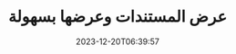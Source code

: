 ---
############################# Static ##########################
layout: "family"
date: 2023-12-20T06:39:57
draft: false

product: "Viewer"
product_tag: "viewer"

############################# Head ############################
head_title: "عرض وعرض المستندات API | On Premise API والخدمة عبر الإنترنت"
head_description: "عرض وعرض ملفات Word أو PDF أو Excel أو Powerpoint أو الصور بسهولة ومجانية"

############################# Header ##########################
title: "عرض المستندات وعرضها بسهولة"
description: |
  واجهة برمجة تطبيقات عارض قوية لعرض ملفات مختلفة إلى PDF وHTML وصورة.

  قم بتحميل المستندات من مصادر مختلفة، بما في ذلك الملفات والتدفقات وعناوين URL وخوادم FTP وAmazon S3 وAzure Blob Storage والمزيد.

  قم بإنشاء صفحات HTML سريعة الاستجابة، وحماية ملفات PDF الناتجة وإعادة ترتيب صفحاتها، وتدوير الصفحات، وتقديم الملاحظات والتعليقات إذا لزم الأمر.

############################# Platforms ############################
supported_platforms:
  enable: true  
  head_title: "اختر النظام الأساسي الخاص بك"
  title: "المنصات المدعومة"
  description: "تدعم مكتبة GroupDocs.Viewer أنظمة التشغيل وأطر العمل التالية"
  details_link_title: "يتعلم أكثر"
  items:
    # supported_platforms loop
    - title: ".NET"
      description: "GroupDocs.Viewer for .NET"
      color: "blue"
      tag: "net"
      link: "/viewer/net/"
      features_link: "https://docs.groupdocs.com/viewer/net/system-requirements/"
      features:
        # features loop
        - content: ".NET Framework 4.6.2+  <br>  .NET Core 3.1  <br>  .NET 6+"
          rows: "3"
        # features loop
        - content: "Windows, Linux"
          rows: "1"
        # features loop
        - content: "أكثر من 180 تنسيقًا للملفات"
          rows: "1"
        # features loop
        - content: "حزمة واجهة المستخدم لـ ASP.NET Core"
          rows: "1"
        # features loop
        - content: "ASP.NET WebForms Demo  <br>  ASP.NET MVC Demo  <br>  ASP.NET Core Demo"
          rows: "3"
    
    # supported_platforms loop
    - title: "Java"
      description: "GroupDocs.Viewer for Java"
      color: "red"
      tag: "java"
      link: "/viewer/java/"
      features_link: "https://docs.groupdocs.com/viewer/java/system-requirements/"
      features:
        # features loop
        - content: "J2SE 8.0 (1.8)+"
          rows: "3"
        # features loop
        - content:  "Windows, Linux, macOS"
          rows: "1"       
        # features loop
        - content: "أكثر من 180 تنسيقًا للملفات"
          rows: "1"
        # features loop
        - content:  "حزمة واجهة المستخدم لـ Spring وDropwizard"
          rows: "1"
        # features loop
        - content:  "Spring Demo  <br>  Dropwizard demo"
          rows: "3"

    # supported_platforms loop
    - title: "Node.js"
      description: "GroupDocs.Viewer for Node.js"
      color: "green"
      tag: "nodejs-java"
      link: "/viewer/nodejs-java/"
      features_link: "https://docs.groupdocs.com/viewer/nodejs-java/system-requirements/"
      features:
        # features loop
        - content: "Node.js 16+  <br>  and J2SE 8.0 (1.8)+"
          rows: "3"
        # features loop
        - content:  "Windows, Linux, macOS"
          rows: "1"
        # features loop
        - content:  "أكثر من 180 تنسيقًا للملفات"
          rows: "1"
        # features loop
        - content:  "حزمة واجهة المستخدم - قريبًا"
          rows: "1" 
        # features loop
        - content:  "التجريبي - قريبا"
          rows: "3" 


############################# Features ############################

features:
  enable: true
  title: "مجموعة ميزات GroupDocs.Viewer"
  description: "واجهة برمجة التطبيقات (API) لعرض ملفات من أنواع مختلفة مثل HTML وPDF وPNG وJPEG في التطبيقات لعرضها بدون برامج خارجية."

  items:
    # feature loop
    - icon: "view"
      title: "عرض المستندات والصور"
      content: "عرض المستندات من خلال تقديمها كملفات HTML وPDF وPNG وJPEG."

    # feature loop
    - icon: "password"
      title: "فتح المستندات المضمونة"
      content: "حدد كلمة مرور لفتح المستندات المشفرة."

    # feature loop
    - icon: "load"
      title: "تحميل الملفات من أي مكان"
      content: "قم بتحميل المستندات من ملفات مختلفة وعناوين URL وخوادم FTP وAmazon S3 والمزيد."
    
    # feature loop
    - icon: "pages"
      title: "عرض كل الصفحات أو صفحات محددة"
      content: "حدد نطاقًا من أرقام الصفحات التي سيتم عرضها."


############################# Code samples ############################
code_samples:
  enable: true
  title: "نماذج التعليمات البرمجية لـ GroupDocs.Viewer"
  description: "تستخدم بعض حالات عمليات GroupDocs.Viewer النموذجية في C#، وJava، وTypeScript"
  items:
    # code sample loop
    - title: "كيفية تحويل ملفات DOCX إلى PDF"
      content: |
       قم بتحويل مستندات DOCX إلى PDF بدون تثبيت Microsoft Word أو أي برامج أخرى. قم بتحميل ملفات DOCX وعرضها بسهولة داخل تطبيق .NET الخاص بك، سواء كان تطبيق ويب أو تطبيق سطح مكتب. فيما يلي مثال لكيفية تحويل ملف DOCX إلى PDF:
      samples:
        - language: "C#"
          color: "blue"
          content: |
            ```csharp {style=abap}   
            // قم بتحميل ملف DOCX لعرضه
            using (Viewer viewer = new Viewer("sample.docx"))
            {
              // تقديم DOCX إلى ملف PDF
              PdfViewOptions viewOptions = new PdfViewOptions();
              viewer.View(viewOptions);
            }
            ```
        - language: "Java"
          color: "red"
          content: |
            ```java {style=abap}   
            import com.groupdocs.viewer.Viewer;
            import com.groupdocs.viewer.options.PdfViewOptions;
            // ...
            // قم بتحميل ملف DOCX لعرضه
            try (Viewer viewer = new Viewer("sample.docx")) {
                // تقديم DOCX إلى ملف PDF
                PdfViewOptions viewOptions = new PdfViewOptions();
                viewer.view(viewOptions);
            }
            ```
        - language: "TypeScript"
          color: "green"
          content: |
            ```javascript {style=abap}  
            // قم بتحميل ملف DOCX لعرضه
            const viewer = new groupdocs.viewer.Viewer("sample.docx")
            
            // تقديم DOCX إلى ملف PDF
            const viewOptions = groupdocs.viewer.PdfViewOptions(output.pdf)
            viewer.view(viewOptions)
            ```


############################# Formats ############################
formats:
  enable: true
  title:  "يدعم أكثر من 180 تنسيقًا للملفات"
  description: "يدعم GroupDocs.Viewer العمليات باستخدام الأكثر شيوعًا [formats](https://docs.groupdocs.com/viewer/net/supported-document-formats/)"


############################# Metrics ############################

metrics:
  enable: true
  title: "مقاييس متعمقة ورؤى إحصائية"
  description: "تعمق في التحليل التفصيلي لأرقامنا الرئيسية، مع توفير مقاييس شاملة ورؤى إحصائية حول إنجازاتنا وتأثيرنا ونمونا."

  items:
    # metrics loop
    - number: "180+"
      title: "التنسيقات المدعومة"
      content: "يمكنك عرض أكثر من 180 تنسيق ملف بسهولة، بما في ذلك المستندات والصور ورسومات CAD دون أي متاعب. اكسر حواجز التوافق وقم بالوصول إلى الملفات المتنوعة بسهولة من خلال حل العرض الشامل الخاص بنا."
    # metrics loop
    - number: "1.0M"
      title: "تنزيلات نوجيت"
      content: "لقد أصبح حل حزمة NuGet الخاص بنا مصدرًا موثوقًا به ومعتمدًا على نطاق واسع في مجتمع المطورين، مما يوفر تكاملًا سلسًا ووظائف قيمة لعدد لا يحصى من المشاريع."

    # metrics loop
    - number: "10+"
      title: "المكتبات"
      content: "يشتمل منتجنا على أكثر من 10 مكتبات تقدم ميزات متقدمة لتحسين الأداء. تم تصميم هذه المكتبات لتلبية احتياجات التطوير المختلفة بقدرات لا مثيل لها."
    
    # metrics loop
    - number: "100+"
      title: "الزبائن سعداء"
      content: "خدمة العلامات التجارية الأكثر شهرة في جميع أنحاء العالم. اكتشف سبب حب المئات لـ GroupDocs.Viewer! استكشف التنقل السلس والتعاون المريح وسهولة الاستخدام التي لا مثيل لها. نضم الان!"


############################# Customers ############################
# logo size X1 => 170:70  X2 => 340 : 140

customers:
  enable: true
  title: "عملائنا السعداء"
  description: "يتم استخدام مكتبات GroupDocs بواسطة علامات تجارية مشهورة ومتميزة عالميًا في جميع أنحاء العالم."

  items:
    # customers loop
    - title: "BenQ Corporation"
      logo: "benq"
    # customers loop
    - title: "Nasdaq Stock Market"
      logo: "nasdaq"
    # customers loop
    - title: "AT&T Inc."
      logo: "att"
    # customers loop
    - title: "AstraZeneca"
      logo: "astrazeneca"
    # customers loop
    - title: "Central Bank of Argentina"
      logo: "argentinacentralbank"
    # customers loop
    - title: "Roche Holding AG"
      logo: "roche"
    # customers loop
    - title: "Capita"
      logo: "capita"
    # customers loop
    - title: "Axa S.A."
      logo: "axa"
    # customers loop
    - title: "Instructure Inc."
      logo: "instructure"
     # customers loop
    - title: "Wipro"
      logo: "wipro"



############################# Actions ############################

actions:
  enable: true
  title: "على استعداد للبدء؟"
  description: "جرب ميزات GroupDocs.Viewer مجانًا أو اطلب ترخيصًا"

  items:
    #  loop
    - title: ".NET"
      link: "/viewer/net/"
      color: "blue"
        #  loop
    - title: "Java"
      link: "/viewer/java/"
      color: "red"
        #  loop
    - title: "Node.js"
      link: "/viewer/nodejs-java/"
      color: "green"


############################# Faq ############################

faq:
  enable: true
  title: "الأسئلة والمخاوف الشائعة"
  description: "يمكنك العثور على إجابات للاستفسارات الشائعة في قسم الأسئلة الشائعة لمعالجة استفساراتك ومخاوفك بسرعة."

  items:
    #  loop
    - question: "هل يمكنني تقييم منتجات GroupDocs قبل الشراء؟"
      answer: |
        نعم! تتمتع جميع منتجات GroupDocs بإصدار تقييمي خالٍ من المخاطر. نحن نشجع المطورين بشدة على تنزيل واجهات برمجة التطبيقات الخاصة بنا وتجربتها قبل الشراء للتأكد من أنها ستلبي احتياجاتك بنسبة 100%.
    #  loop
    - question: "هل تقوم GroupDocs بإجراء عروض توضيحية للمنتج؟"
      answer: |
        لا، ينصب تركيزنا على واجهات برمجة التطبيقات (APIs) الخاصة بنا وجعل المنتجات الأكثر وظيفية واستقرارًا ممكنة. نحن نقدم تجارب مجانية تعمل بكامل طاقتها في شكل [license](https://purchase.groupdocs.com/temporary-license/) حتى تتمكن من اختبار المنتج بنفسك.
    #  loop
    - question: "أين يمكنني تنزيل المنتج؟"
      answer: |
        جميع المنتجات متاحة للتنزيل من [releases](https://releases.groupdocs.com). نحن لا نرسل نسخًا مادية من برامجنا عبر البريد.    
    #  loop
    - question: "هل تراخيص مطور GroupDocs لكل مستخدم أم لكل مستخدم محدد؟"
      answer: |
        تراخيص مطور GroupDocs مخصصة لكل مستخدم، وليس لكل مستخدم مسمى. نحن ندرك أن أعضاء فريق البرمجة قد يتغيرون بمرور الوقت وأنه ليس من العملي أن نضطر إلى تحديث الترخيص في كل مرة يحدث ذلك.
    #  loop
    - question: "هل نحتاج إلى ترخيص للمطورين النشطين فقط؟ على سبيل المثال، لدينا فريق من مطورين اثنين يعملان على المناوبة أ وفريق ثانٍ من مطورين اثنين يعملان على المناوبة ب... في هذه الحالة، هل نحتاج إلى ترخيصين أو أربعة تراخيص؟"
      answer: |
        يجب أن يكون جميع المطورين الذين يعملون في المشروع مرخصين. في هذه الحالة، يرى GroupDocs أن فريقك يضم أربعة أعضاء (على الرغم من أنهم يعملون في أوقات مختلفة).

############################# Cloud ############################

cloud_links:
  enable: true
  title: "GroupDocs.Viewer واجهات برمجة التطبيقات ذات التعليمات البرمجية المنخفضة"
  description: "قم بتسريع عرض المستندات أو الصور في أي نوع من التطبيقات باستخدام REST API المستند إلى السحابة"

  items:
    #  loop
    - icon: "groupdocs_viewer-for-curl"
      title: "GroupDocs.Viewer Cloud for cURL"
      link: "https://products.groupdocs.cloud/viewer/curl"
      content: "استخدم واجهة برمجة تطبيقات عارض المستندات cURL RESTful لعرض وعرض Microsoft Office وPDF والعديد من تنسيقات الملفات القياسية الأخرى بكفاءة في تطبيقاتك."

    #  loop
    - icon: "groupdocs_viewer-for-net"
      title: "GroupDocs.Viewer Cloud for .NET"
      link: "https://products.groupdocs.cloud/viewer/net"
      content: "قم بتحسين إمكانيات عرض المستندات في تطبيقات .NET باستخدام Cloud SDK لـ .NET. عرض المستندات بسلاسة بتنسيقات HTML أو PDF أو الصور."
    #  loop
    - icon: "groupdocs_viewer-for-java"
      title: "GroupDocs.Viewer Cloud for Java"
      link: "https://products.groupdocs.cloud/viewer/java"
      content: "قم بدمج إمكانات عرض المستندات المتقدمة في تطبيقات Java الخاصة بك باستخدام Document Viewer SDK المصمم خصيصًا لهذا الغرض لـ Java."

############################# Apps ############################

app_links:
  enable: true
  title: "تطبيقات GroupDocs.Viewer NoCode"
  description: "تطبيق عبر الإنترنت يتيح لك عرض أكثر من 180 تنسيقًا شائعًا للملفات في المتصفح"

  items:
    #  loop
    - icon: "groupdocs_viewer-app"
      title: "GroupDocs.Viewer Total"
      link: "https://products.groupdocs.app/viewer/total"
      content: "استكشف تطبيقًا مجانيًا عبر الإنترنت لعرض أكثر من 180 تنسيقًا للملفات مباشرة من متصفح الويب المفضل لديك."

    #  loop
    - icon: "groupdocs_words-app"
      title:  "GroupDocs.Viewer DOCX"
      link: "https://products.groupdocs.app/viewer/docx"
      content: "أداة قائمة على الويب لعرض ملفات Microsoft Word بسهولة عبر الأجهزة المختلفة."

    #  loop
    - icon: "groupdocs_pdf-app"
      title:  "GroupDocs.Viewer PDF"
      link: "https://products.groupdocs.app/viewer/pdf"
      content: "افتح واعرض ملفات PDF عبر الإنترنت باستخدام عارض PDF المجاني."
    

---